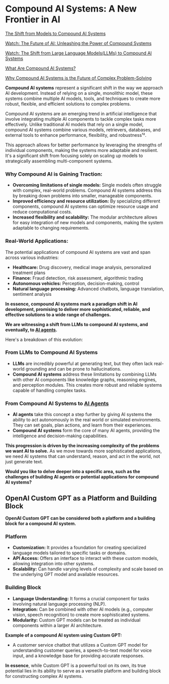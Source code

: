 # Compound AI Systems: A New Frontier in AI

[The Shift from Models to Compound AI Systems](https://bair.berkeley.edu/blog/2024/02/18/compound-ai-systems/)

[Watch: The Future of AI: Unleashing the Power of Compound Systems](https://www.youtube.com/watch?v=5QIpc6hKaKg)

[Watch: The Shift from Large Language Models(LLMs) to Compound AI Systems](https://www.youtube.com/watch?v=IaMOZq1O7JI)

[What Are Compound AI Systems?](https://www.databricks.com/glossary/compound-ai-systems)

[Why Compound AI Systems is the Future of Complex Problem-Solving](https://ashishjaiman.medium.com/why-a-compound-ai-systems-is-the-future-of-complex-problem-solving-bd7be16ed57f)

**Compound AI systems** represent a significant shift in the way we approach AI development. Instead of relying on a single, monolithic model, these systems combine multiple AI models, tools, and techniques to create more robust, flexible, and efficient solutions to complex problems.

Compound AI systems are an emerging trend in artificial intelligence that involve integrating multiple AI components to tackle complex tasks more effectively. Unlike traditional AI models that rely on a single model, compound AI systems combine various models, retrievers, databases, and external tools to enhance performance, flexibility, and robustness¹².


This approach allows for better performance by leveraging the strengths of individual components, making the systems more adaptable and resilient. It's a significant shift from focusing solely on scaling up models to strategically assembling multi-component systems.


### Why Compound AI is Gaining Traction:

* **Overcoming limitations of single models:** Single models often struggle with complex, real-world problems. Compound AI systems address this by breaking down problems into smaller, manageable components.
* **Improved efficiency and resource utilization:** By specializing different components, compound AI systems can optimize resource usage and reduce computational costs.
* **Increased flexibility and scalability:** The modular architecture allows for easy integration of new models and components, making the system adaptable to changing requirements.

### Real-World Applications:

The potential applications of compound AI systems are vast and span across various industries:

* **Healthcare:** Drug discovery, medical image analysis, personalized treatment plans
* **Finance:** Fraud detection, risk assessment, algorithmic trading
* **Autonomous vehicles:** Perception, decision-making, control
* **Natural language processing:** Advanced chatbots, language translation, sentiment analysis

**In essence, compound AI systems mark a paradigm shift in AI development, promising to deliver more sophisticated, reliable, and effective solutions to a wide range of challenges.**


**We are witnessing a shift from LLMs to compound AI systems, and eventually, to [AI agents](https://www.youtube.com/watch?v=F8NKVhkZZWI).**

Here's a breakdown of this evolution:

### From LLMs to Compound AI Systems
* **LLMs** are incredibly powerful at generating text, but they often lack real-world grounding and can be prone to hallucinations.
* **Compound AI systems** address these limitations by combining LLMs with other AI components like knowledge graphs, reasoning engines, and perception modules. This creates more robust and reliable systems capable of handling complex tasks.

### From Compound AI Systems to [AI Agents](https://www.youtube.com/watch?v=F8NKVhkZZWI)
* **AI agents** take this concept a step further by giving AI systems the ability to act autonomously in the real world or simulated environments. They can set goals, plan actions, and learn from their experiences. 
* **Compound AI systems** form the core of many AI agents, providing the intelligence and decision-making capabilities.

**This progression is driven by the increasing complexity of the problems we want AI to solve.** As we move towards more sophisticated applications, we need AI systems that can understand, reason, and act in the world, not just generate text.

**Would you like to delve deeper into a specific area, such as the challenges of building AI agents or potential applications for compound AI systems?** 



## OpenAI Custom GPT as a Platform and Building Block

**OpenAI Custom GPT can be considered both a platform and a building block for a compound AI system.**

### Platform
* **Customization:** It provides a foundation for creating specialized language models tailored to specific tasks or domains. 
* **API Access:** Offers an interface to interact with these custom models, allowing integration into other systems. 
* **Scalability:** Can handle varying levels of complexity and scale based on the underlying GPT model and available resources.

### Building Block
* **Language Understanding:** It forms a crucial component for tasks involving natural language processing (NLP). 
* **Integration:** Can be combined with other AI models (e.g., computer vision, speech recognition) to create more sophisticated systems.
* **Modularity:** Custom GPT models can be treated as individual components within a larger AI architecture.

**Example of a compound AI system using Custom GPT:**

* A customer service chatbot that utilizes a Custom GPT model for understanding customer queries, a speech-to-text model for voice input, and a knowledge base for providing accurate responses.

**In essence**, while Custom GPT is a powerful tool on its own, its true potential lies in its ability to serve as a versatile platform and building block for constructing complex AI systems.




